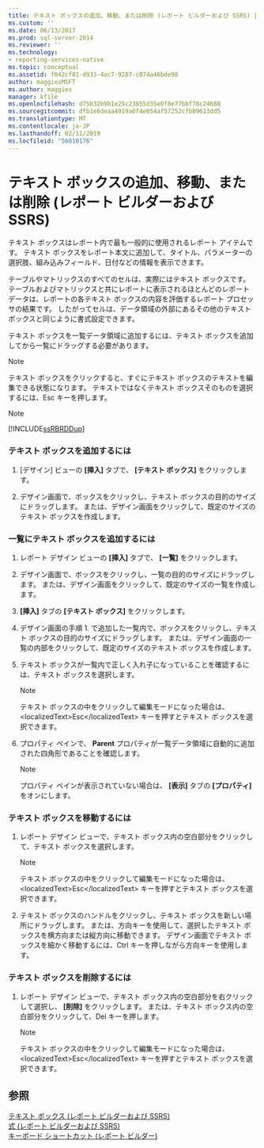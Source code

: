 ```yaml
---
title: テキスト ボックスの追加、移動、または削除 (レポート ビルダーおよび SSRS) | Microsoft Docs
ms.custom: ''
ms.date: 06/13/2017
ms.prod: sql-server-2014
ms.reviewer: ''
ms.technology:
- reporting-services-native
ms.topic: conceptual
ms.assetid: f042cf81-d933-4ac7-9287-c074a46bde98
author: maggiesMSFT
ms.author: maggies
manager: kfile
ms.openlocfilehash: d75b32b9b1e25c23855d35e0f8e77bbf78c24688
ms.sourcegitcommit: dfb1e6deaa4919a0f4e654af57252cfb09613dd5
ms.translationtype: MT
ms.contentlocale: ja-JP
ms.lasthandoff: 02/11/2019
ms.locfileid: "56010176"
---
```

# <a name="add-move-or-delete-a-text-box-report-builder-and-ssrs"></a>テキスト ボックスの追加、移動、または削除 (レポート ビルダーおよび SSRS)
  テキスト ボックスはレポート内で最も一般的に使用されるレポート アイテムです。 テキスト ボックスをレポート本文に追加して、タイトル、パラメーターの選択肢、組み込みフィールド、日付などの情報を表示できます。  
  
 テーブルやマトリックスのすべてのセルは、実際にはテキスト ボックスです。 テーブルおよびマトリックスと共にレポートに表示されるほとんどのレポート データは、レポートの各テキスト ボックスの内容を評価するレポート プロセッサの結果です。 したがってセルは、データ領域の外部にあるその他のテキスト ボックスと同じように書式設定できます。  
  
 テキスト ボックスを一覧データ領域に追加するには、テキスト ボックスを追加してから一覧にドラッグする必要があります。  
  
> [!NOTE]  
>  テキスト ボックスをクリックすると、すぐにテキスト ボックスのテキストを編集できる状態になります。 テキストではなくテキスト ボックスそのものを選択するには、<localizedText>Esc</localizedText> キーを押します。  
  
> [!NOTE]  
>  [!INCLUDE[ssRBRDDup](../../includes/ssrbrddup-md.md)]  
  
### <a name="to-add-a-text-box"></a>テキスト ボックスを追加するには  
  
1.  [デザイン] ビューの **[挿入]** タブで、 **[テキスト ボックス]** をクリックします。  
  
2.  デザイン画面で、ボックスをクリックし、テキスト ボックスの目的のサイズにドラッグします。 または、デザイン画面をクリックして、既定のサイズのテキスト ボックスを作成します。  
  
### <a name="to-add-a-text-box-in-a-list"></a>一覧にテキスト ボックスを追加するには  
  
1.  レポート デザイン ビューの **[挿入]** タブで、 **[一覧]** をクリックします。  
  
2.  デザイン画面で、ボックスをクリックし、一覧の目的のサイズにドラッグします。 または、デザイン画面をクリックして、既定のサイズの一覧を作成します。  
  
3.  **[挿入]** タブの **[テキスト ボックス]** をクリックします。  
  
4.  デザイン画面の手順 1. で追加した一覧内で、ボックスをクリックし、テキスト ボックスの目的のサイズにドラッグします。 または、デザイン画面の一覧の内部をクリックして、既定のサイズのテキスト ボックスを作成します。  
  
5.  テキスト ボックスが一覧内で正しく入れ子になっていることを確認するには、テキスト ボックスを選択します。  
  
    > [!NOTE]  
    >  テキスト ボックスの中をクリックして編集モードになった場合は、&lt;localizedText&gt;Esc&lt;/localizedText&gt; キーを押すとテキスト ボックスを選択できます。  
  
6.  プロパティ ペインで、 **Parent** プロパティが一覧データ領域に自動的に追加された四角形であることを確認します。  
  
    > [!NOTE]  
    >  プロパティ ペインが表示されていない場合は、 **[表示]** タブの **[プロパティ]** をオンにします。  
  
### <a name="to-move-a-text-box"></a>テキスト ボックスを移動するには  
  
1.  レポート デザイン ビューで、テキスト ボックス内の空白部分をクリックして、テキスト ボックスを選択します。  
  
    > [!NOTE]  
    >  テキスト ボックスの中をクリックして編集モードになった場合は、&lt;localizedText&gt;Esc&lt;/localizedText&gt; キーを押すとテキスト ボックスを選択できます。  
  
2.  テキスト ボックスのハンドルをクリックし、テキスト ボックスを新しい場所にドラッグします。 または、方向キーを使用して、選択したテキスト ボックスを横方向または縦方向に移動できます。 デザイン画面でテキスト ボックスを細かく移動するには、Ctrl キーを押しながら方向キーを使用します。  
  
### <a name="to-delete-a-text-box"></a>テキスト ボックスを削除するには  
  
1.  レポート デザイン ビューで、テキスト ボックス内の空白部分を右クリックして選択し、 **[削除]** をクリックします。 または、テキスト ボックス内の空白部分をクリックして、<localizedText>Del</localizedText> キーを押します。  
  
    > [!NOTE]  
    >  テキスト ボックスの中をクリックして編集モードになった場合は、&lt;localizedText&gt;Esc&lt;/localizedText&gt; キーを押すとテキスト ボックスを選択できます。  
  
## <a name="see-also"></a>参照  
 [テキスト ボックス &#40;レポート ビルダーおよび SSRS&#41;](text-boxes-report-builder-and-ssrs.md)   
 [式 &#40;レポート ビルダーおよび SSRS&#41;](expressions-report-builder-and-ssrs.md)   
 [キーボード ショートカット (レポート ビルダー)](../report-builder/keyboard-shortcuts-report-builder.md)  
  
  
